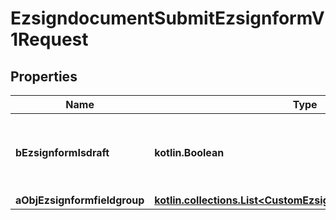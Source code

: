 
# EzsigndocumentSubmitEzsignformV1Request

## Properties
Name | Type | Description | Notes
------------ | ------------- | ------------- | -------------
**bEzsignformIsdraft** | **kotlin.Boolean** | Whether the Ezsignform submitted is a draft or not. | 
**aObjEzsignformfieldgroup** | [**kotlin.collections.List&lt;CustomEzsignformfieldgroupRequest&gt;**](CustomEzsignformfieldgroupRequest.md) |  | 



